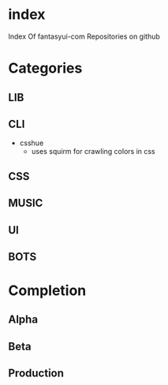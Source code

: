 # index
Index Of fantasyui-com Repositories on github

# Categories

## LIB

## CLI
- csshue
  - uses squirm for crawling colors in css

## CSS

## MUSIC

## UI

## BOTS

# Completion

## Alpha

## Beta

## Production
